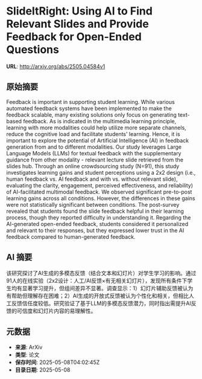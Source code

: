 # SlideItRight: Using AI to Find Relevant Slides and Provide Feedback for Open-Ended Questions

**URL**: http://arxiv.org/abs/2505.04584v1

## 原始摘要

Feedback is important in supporting student learning. While various automated
feedback systems have been implemented to make the feedback scalable, many
existing solutions only focus on generating text-based feedback. As is
indicated in the multimedia learning principle, learning with more modalities
could help utilize more separate channels, reduce the cognitive load and
facilitate students' learning. Hence, it is important to explore the potential
of Artificial Intelligence (AI) in feedback generation from and to different
modalities. Our study leverages Large Language Models (LLMs) for textual
feedback with the supplementary guidance from other modality - relevant lecture
slide retrieved from the slides hub. Through an online crowdsourcing study
(N=91), this study investigates learning gains and student perceptions using a
2x2 design (i.e., human feedback vs. AI feedback and with vs. without relevant
slide), evaluating the clarity, engagement, perceived effectiveness, and
reliability) of AI-facilitated multimodal feedback. We observed significant
pre-to-post learning gains across all conditions. However, the differences in
these gains were not statistically significant between conditions. The
post-survey revealed that students found the slide feedback helpful in their
learning process, though they reported difficulty in understanding it.
Regarding the AI-generated open-ended feedback, students considered it
personalized and relevant to their responses, but they expressed lower trust in
the AI feedback compared to human-generated feedback.


## AI 摘要

该研究探讨了AI生成的多模态反馈（结合文本和幻灯片）对学生学习的影响。通过91人的在线实验（2x2设计：人工/AI反馈×有无相关幻灯片），发现所有条件下学生均有显著学习提升，但组间差异不显著。调查显示：1）幻灯片辅助反馈被认为有帮助但理解存在困难；2）AI生成的开放式反馈被认为个性化和相关，但相比人工反馈信任度较低。研究验证了基于LLM的多模态反馈潜力，同时指出需提升AI反馈的可信度和幻灯片内容的易理解性。

## 元数据

- **来源**: ArXiv
- **类型**: 论文
- **保存时间**: 2025-05-08T04:02:45Z
- **目录日期**: 2025-05-08
